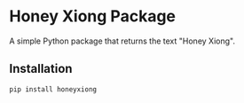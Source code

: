 # Honey Xiong Package

A simple Python package that returns the text "Honey Xiong".

## Installation

```bash
pip install honeyxiong